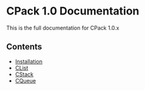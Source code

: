 # CPack 1.0 Documentation

This is the full documentation for CPack 1.0.x

## Contents

* [Installation](install.md)
* [CList](CList.md)
* [CStack](CStack.md)
* [CQueue](CQueue.md)